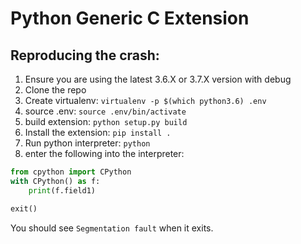 # Python Generic C Extension

## Reproducing the crash:

1. Ensure you are using the latest 3.6.X or 3.7.X version with debug
2. Clone the repo
3. Create virtualenv: `virtualenv -p $(which python3.6) .env`
4. source .env: `source .env/bin/activate`
5. build extension: `python setup.py build`
6. Install the extension: `pip install .`
7. Run python interpreter: `python`
8. enter the following into the interpreter:

```python
from cpython import CPython
with CPython() as f:
    print(f.field1)

exit()
```

You should see `Segmentation fault` when it exits.
